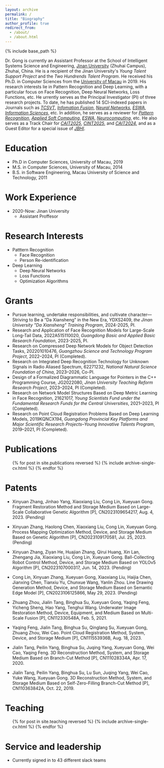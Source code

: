 ```yaml
---
layout: archive
permalink: /
title: "Biography"
author_profile: true
redirect_from: 
  - /about/
  - /about.html
---
```


{% include base_path %}

Dr. Gong is currently an Assistant Professor at the School of Intelligent Systems Science and Engineering, [Jinan University](https://zh.jnu.edu.cn/) (Zhuhai Campus), Zhuhai, China. He is a recipient of the Jinan University's *Young Talent Support Project* and the *Two Hundrends Talent Program*. He received his Ph.D. in Computer Sciences from the [University of Macau](www.um.edu.mo) in 2019. His research interests lie in Pattern Recognition and Deep Learning, with a particular focus on Face Recognition, Deep Neural Networks, Loss Functions, etc. He urrently serves as the Principal Investigator (PI) of three research projects. To date, he has published 14 SCI-indexed papers in Journals such as [*TCSVT*](https://ieeexplore.ieee.org/xpl/RecentIssue.jsp?punumber=76), [*Infomation Fusion*](https://www.sciencedirect.com/journal/information-fusion), [*Neural Networks*](https://www.sciencedirect.com/journal/neural-networks), [*ESWA*](https://www.sciencedirect.com/journal/expert-systems-with-applications), [*Information Sciences*](https://www.sciencedirect.com/journal/information-sciences), etc. In addition, he serves as a reviewer for [*Pattern Recognition*](https://www.sciencedirect.com/journal/pattern-recognition), [*Applied Soft Computing*](https://www.sciencedirect.com/journal/applied-soft-computing), [*ESWA*](https://www.sciencedirect.com/journal/expert-systems-with-applications), [*Neurocomputing*](https://www.sciencedirect.com/journal/neurocomputing), etc. He also serves as a Track Chair for [*CAIT2025*](https://www.cait.net/), [*CINT2025*](http://cint-conference.com.cn/index.html), and [*CAIT2024*](https://www.cait.net/2024.html), and as a Guest Editor for a special issue of [*JBHI*](https://www.embs.org/jbhi/).

Education
======
* Ph.D in Computer Sciences, University of Macau, 2019
* M.S. in Computer Sciences, University of Macau, 2014
* B.S. in Software Engineering, Macau University of Science and Technology, 2011

Work Experience
======
* 2020-Now: Jinan University
  * Assistant Proffesor
  
Research Interests
======
* Patttern Recognition
  * Face Recognition
  * Person Re-identification
* Deep Learning
  * Deep Neural Networks
  * Loss Functions
  * Optimization Algorithms

Grants
======
* Pursue learning, undertake responsibilities, and cultivate character—Striving to Be a “Da Xiansheng” in the New Era, YDXS2409, *the Jinan University "Da Xiansheng" Training Program*, 2024-2025, PI.
* Research and Application of Face Recognition Models for Large-Scale Long-Tail Data, 2022A515110020, *Guangdong Basic and Applied Basic Research Foundation*, 2023-2025, PI.
* Research on Compressed Deep Network Models for Object Detection Tasks, 202201010476, *Guangzhou Science and Technology Program Project*, 2022–2024, PI (Completed).
* Research on Integrated Deep Recognition Technology for Unknown Signals in Radio Aliased Spectrum, 62271232, *National Natural Science Foundation of China*, 2023–2026, Co-PI.
* Design of a Formalized Diagrammatic Language for Pointers in the C++ Programming Course, JG2022080, *Jinan University Teaching Reform Research Project*, 2023–2024, PI (Completed).
* Research on Network Model Structures Based on Deep Metric Learning in Face Recognition, 21621017, *Young Scientists Fund under the Fundamental Research Funds for the Central Universities*, 2021–2023, PI (Completed).
* Research on Point Cloud Registration Problems Based on Deep Learning Models, 2019KQNCX194, *Guangdong Provincial Key Platforms and Major Scientific Research Projects–Young Innovative Talents Program*, 2019–2021, PI (Completed).

Publications
======
  <ul>{% for post in site.publications reversed %}
    {% include archive-single-cv.html %}
  {% endfor %}</ul>

Patents
======

* Xinyuan Zhang, Jinhao Yang, Xiaoxiang Liu, Cong Lin, Xueyuan Gong. Fragment Restoration Method and Storage Medium Based on Large-Scale Collaborative Genetic Algorithm [P], CN2023109654217, Aug. 4, 2023. (Pending)

* Xinyuan Zhang, Haolong Chen, Xiaoxiang Liu, Cong Lin, Xueyuan Gong. Process Mapping Optimization Method, Device, and Storage Medium Based on Genetic Algorithm [P], CN2023109170581, Jul. 25, 2023. (Pending)

* Xinyuan Zhang, Ziyan He, Huajian Zhang, Qirui Huang, Xin Lan, Zhengang Jia, Xiaoxiang Liu, Cong Lin, Xueyuan Gong. Ball-Collecting Robot Control Method, Device, and Storage Medium Based on YOLOv5 Algorithm [P], CN2023107000317, Jun. 14, 2023. (Pending)

* Cong Lin, Xinyuan Zhang, Xueyuan Gong, Xiaoxiang Liu, Haijia Chen, Jianxing Chen, Tianxiu Yu, Chunxue Wang, Yanlin Zhou. Line Drawing Generation Method, Device, and Storage Medium Based on Semantic Edge Model [P], CN2023106125866, May 29, 2023. (Pending)

* Zhuang Zhou, Jialin Tang, Binghua Su, Xueyuan Gong, Yaqing Feng, Yicheng Sheng, Hao Yang, Tenghui Wang. Underwater Image Restoration Method, Device, Equipment, and Medium Based on Multi-Scale Fusion [P], CN112330548A, Feb. 5, 2021.

* Yaqing Feng, Jialin Tang, Binghua Su, Qinglang Su, Xueyuan Gong, Zhuang Zhou, Wei Cao. Point Cloud Registration Method, System, Device, and Storage Medium [P], CN111553936B, Aug. 18, 2023.

* Jialin Tang, Peilin Yang, Binghua Su, Juqing Yang, Xueyuan Gong, Wei Cao, Yaqing Feng. 3D Reconstruction Method, System, and Storage Medium Based on Branch-Cut Method [P], CN111028334A, Apr. 17, 2020.

* Jialin Tang, Peilin Yang, Binghua Su, Lu Sun, Juqing Yang, Wei Cao, Yuke Wang, Xueyuan Gong. 3D Reconstruction Method, System, and Storage Medium Based on Self-Zero-Filling Branch-Cut Method [P], CN110363842A, Oct. 22, 2019.
  
<!-- Talks
======
  <ul>{% for post in site.talks reversed %}
    {% include archive-single-talk-cv.html  %}
  {% endfor %}</ul> -->
  
Teaching
======
  <ul>{% for post in site.teaching reversed %}
    {% include archive-single-cv.html %}
  {% endfor %}</ul>
  
Service and leadership
======
* Currently signed in to 43 different slack teams
